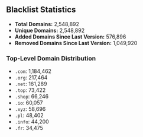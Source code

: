 ## Blacklist Statistics

- **Total Domains:** 2,548,892
- **Unique Domains:** 2,548,892
- **Added Domains Since Last Version:** 576,896
- **Removed Domains Since Last Version:** 1,049,920

### Top-Level Domain Distribution

-  `.com`: 1,184,462
-  `.org`: 217,464
-  `.net`: 161,289
-  `.top`: 73,422
-  `.shop`: 66,246
-  `.io`: 60,057
-  `.xyz`: 58,696
-  `.pl`: 48,402
-  `.info`: 44,200
-  `.fr`: 34,475
